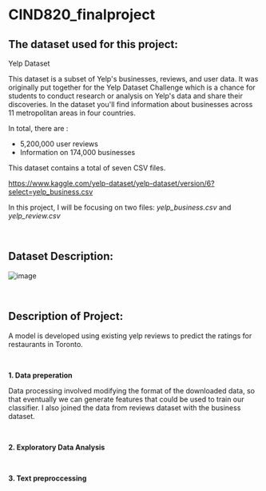 # CIND820_finalproject

## The dataset used for this project:

Yelp Dataset

This dataset is a subset of Yelp's businesses, reviews, and user data. It was originally put together for the Yelp Dataset Challenge which is a chance for students to conduct research or analysis on Yelp's data and share their discoveries. In the dataset you'll find information about businesses across 11 metropolitan areas in four countries.

In total, there are :
* 5,200,000 user reviews
* Information on 174,000 businesses

This dataset contains a total of seven CSV files. 

https://www.kaggle.com/yelp-dataset/yelp-dataset/version/6?select=yelp_business.csv

In this project, I will be focusing on two files: *yelp_business.csv* and *yelp_review.csv*

<br />

## Dataset Description:

![image](https://user-images.githubusercontent.com/92567994/143829333-a8bec231-7664-4125-a42c-7269ea77a783.png)

<br />

## Description of Project:

A model is developed using existing yelp reviews to predict the ratings for restaurants in Toronto. 

<br />

**1. Data preperation**

Data processing involved modifying the format of the downloaded data, so that eventually we can generate features that could be used to train our classifier. I also joined the data from reviews dataset with the business dataset.

<br />

**2. Exploratory Data Analysis**

<br />

**3. Text preproccessing**
